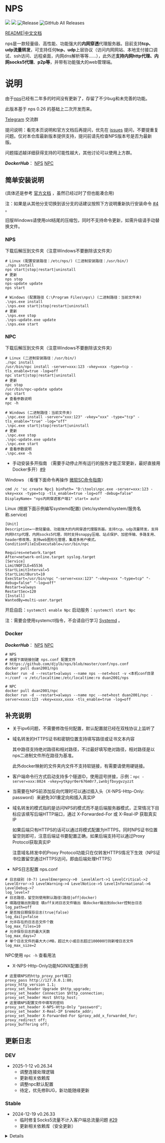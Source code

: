# NPS
![](https://img.shields.io/github/stars/djylb/nps.svg)   ![](https://img.shields.io/github/forks/djylb/nps.svg)
![Release](https://github.com/djylb/nps/workflows/Release/badge.svg)
![GitHub All Releases](https://img.shields.io/github/downloads/djylb/nps/total)

[README](https://github.com/djylb/nps/blob/master/README.md)|[中文文档](https://github.com/djylb/nps/blob/master/README_zh.md)

nps是一款轻量级、高性能、功能强大的**内网穿透**代理服务器。目前支持**tcp、udp流量转发**，可支持任何**tcp、udp**上层协议（访问内网网站、本地支付接口调试、ssh访问、远程桌面，内网dns解析等等……），此外还**支持内网http代理、内网socks5代理**、**p2p等**，并带有功能强大的web管理端。

# 说明
由于[nps](https://github.com/ehang-io/nps)已经有二年多的时间没有更新了，存留了不少bug和未完善的功能。

此版本基于 nps 0.26 的基础上二次开发而来。

[Telegram](https://t.me/npsdev) 交流群

提问说明：看完本页说明和官方文档后再提问，优先在 [issues](https://github.com/djylb/nps/issues) 提问，不要提重复问题。仅对本仓库最新版本提供支持，提问前请先检查NPS版本号是否为最新版。

问题描述越详细获得支持的可能性越大，其他讨论可以使用上方群。

***DockerHub***： [NPS](https://hub.docker.com/r/duan2001/nps) [NPC](https://hub.docker.com/r/duan2001/npc)

## 简单安装说明
(具体还是参考 [官方文档](https://ehang-io.github.io/nps/) ，虽然已经过时了但也能凑合用)

注：如果是从其他分支切换到该分支的话建议按照下方说明重新执行安装命令 [#4](https://github.com/djylb/nps/issues/4) 。

旧版Windows请使用old结尾的压缩包，同时不支持命令更新，如需升级请手动替换文件。

### NPS
下载后解压到文件夹（注意Windows不要删除该文件夹）
```
# Linux (配置安装路径：/etc/nps/) (二进制安装路径：/usr/bin/)
./nps install
nps start|stop|restart|uninstall
# 更新
nps stop
nps-update update
nps start

# Windows (配置路径 C:\Program Files\nps\) (二进制路径：当前文件夹)
.\nps.exe install
.\nps.exe start|stop|restart|uninstall
# 更新
.\nps.exe stop
.\nps-update.exe update
.\nps.exe start
```

### NPC
下载后解压到文件夹（注意Windows不要删除该文件夹）
```
# Linux (二进制安装路径：/usr/bin/)
./npc install
/usr/bin/npc install -server=xxx:123 -vkey=xxx -type=tcp -tls_enable=true -log=off
npc start|stop|restart|uninstall
# 更新
npc stop
/usr/bin/npc-update update
npc start
# 查看参数说明
npc -h

# Windows (二进制路径：当前文件夹)
.\npc.exe install -server="xxx:123" -vkey="xxx" -type="tcp" -tls_enable="true" -log="off"
.\npc.exe start|stop|restart|uninstall
# 更新
.\npc.exe stop
.\npc-update.exe update
.\npc.exe start
# 查看参数说明
.\npc.exe -h
```
- 手动安装多开指南 （需要手动停止所有运行的服务才能正常更新，最好直接用Docker多开）[#9](https://github.com/djylb/nps/issues/9)

Windows （看懂下面命令再操作 [微软SC命令指南](https://learn.microsoft.com/zh-cn/windows-server/administration/windows-commands/sc-create)）
```
cmd /c 'sc create Npc1 binPath= "D:\tools\npc.exe -server=xxx:123 -vkey=xxx -type=tcp -tls_enable=true -log=off -debug=false" DisplayName= "nps内网穿透客户端1" start= auto'
```

Linux (根据下面示例编写systemd配置) (/etc/systemd/system/服务名称.service) 
```
[Unit]
Description=一款轻量级、功能强大的内网穿透代理服务器。支持tcp、udp流量转发，支持内网http代理、内网socks5代理，同时支持snappy压缩、站点保护、加密传输、多路复用、header修改等。支持web图形化管理，集成多用户模式。
ConditionFileIsExecutable=/usr/bin/npc
 
Requires=network.target  
After=network-online.target syslog.target 
[Service]
LimitNOFILE=65536
StartLimitInterval=5
StartLimitBurst=10
ExecStart=/usr/bin/npc "-server=xxx:123" "-vkey=xxx "-type=tcp" "-debug=false" "-log=off"
Restart=always
RestartSec=120
[Install]
WantedBy=multi-user.target
```
开启自启：```systemctl enable Npc``` 启动服务：```systemctl start Npc```

注：需要会使用systemctl指令，不会请自行学习 [Systemd](https://docs.redhat.com/zh-cn/documentation/red_hat_enterprise_linux/9/html/configuring_basic_system_settings/managing-system-services-with-systemctl_managing-systemd#starting-a-system-service_managing-system-services-with-systemctl) 。 

### Docker
***DockerHub***： [NPS](https://hub.docker.com/r/duan2001/nps) [NPC](https://hub.docker.com/r/duan2001/npc)
```
# NPS
# 根据下面链接创建 nps.conf 配置文件
# https://github.com/djylb/nps/blob/master/conf/nps.conf
docker pull duan2001/nps
docker run -d --restart=always --name nps --net=host -v <本机conf目录>:/conf -v /etc/localtime:/etc/localtime:ro duan2001/nps

# NPC
docker pull duan2001/npc
docker run -d --restart=always --name npc --net=host duan2001/npc -server=xxxx:123 -vkey=xxxx,xxxx -tls_enable=true -log=off
```

## 补充说明
- 关于ipv6问题，不需要修改任何配置，默认配置就已经在双栈协议上监听了
- 域名转发的HTTPS证书和密钥位置支持填写路径或证书文本内容
  
  其中路径支持绝对路径和相对路径，不过最好填写绝对路径，相对路径是以nps二进制文件所在路径为基准。
  
  此外docker映射的文件夹内文件不支持软链接，有需要请使用硬链接。
- 客户端命令行方式启动支持多个隧道ID，使用逗号拼接，示例：`npc -server=xxx:8024 -vkey=ytkpyr0er676m0r7,iwnbjfbvygvzyzzt`
- 当需要在NPS前添加反向代理时可以通过插入头（X-NPS-Http-Only: password）来避免301重定向和插入真实IP
- 域名转发的模式指的是访问NPS的模式而不是后端服务器模式，正常情况下目标应该填写后端HTTP端口，通过 X-Forwarded-For 或 X-Real-IP 获取真实IP

  如果后端只有HTTPS的话可以通过将模式配置为HTTPS，同时NPS证书位置留空则即可，注意后端证书要配置正确，如果后端支持可以通过Proxy Protocol获取真实IP

  注意域名转发中的Proxy Protocol功能只在仅转发HTTPS情况下生效（NPS证书位置留空通过HTTPS访问，即由后端处理HTTPS）
- NPS日志配置 nps.conf
```
# 日志级别 (0-7) LevelEmergency->0  LevelAlert->1 LevelCritical->2 LevelError->3 LevelWarning->4 LevelNotice->5 LevelInformational->6 LevelDebug->7
log_level=7
# 日志路径，留空则使用默认路径(路径|off|docker)
# 填路径输出到路径 填off关闭日志文件输出 填docker输出到docker控制台日志
log_path=off
# 是否按日期保存日志(true|false)
log_daily=false
# 允许存在的日志总文件个数
log_max_files=10
# 允许保存日志的最大天数
log_max_days=7
# 单个日志文件的最大大小MB，超过大小或日志超过100000行则新增日志文件
log_max_size=2
```
  NPC使用 ```npc -h``` 查看用法

- X-NPS-Http-Only功能NGINX配置示例
```
# 这里填NPS的http_proxy_port端口
proxy_pass http://127.0.0.1:80;
proxy_http_version 1.1;
proxy_set_header Upgrade $http_upgrade;
proxy_set_header Connection $http_connection;
proxy_set_header Host $http_host;
# 这里填NPS配置文件中填写的密码
proxy_set_header X-NPS-Http-Only "password";
proxy_set_header X-Real-IP $remote_addr;
proxy_set_header X-Forwarded-For $proxy_add_x_forwarded_for;
proxy_redirect off;
proxy_buffering off;
```

## 更新日志
### DEV
- 2025-1-12 v0.26.34
  - 调整连接处理逻辑
  - 更新相关依赖库
  - 调整npc默认配置
  - 待定，优先修BUG，新功能随缘更新

### Stable
- 2024-12-19 v0.26.33
  - 临时修复Socks5流量不计入客户端总流量问题 [#29](https://github.com/djylb/nps/issues/29)
  - 更新相关依赖库（安全更新）

<details>

- 2024-12-03 v0.26.32
  - 修复Proxy Protocol在开启客户端加密压缩后不能正常工作问题 [#26](https://github.com/djylb/nps/issues/26)
  - 修复TCP高并发下读写冲突问题
  - 调整域名转发下Proxy Protocol功能仅在后端处理HTTPS时生效，避免用户错误配置
  - 优化连接超时处理逻辑

- 2024-11-26 v0.26.31
  - 自动创建空json配置，避免启动失败

- 2024-11-22 v0.26.30
  - 开启allow_local_proxy后将自动生成虚拟客户端配置用于实现本机代理
  - Web编辑页面增加返回按钮
  - 在客户端编辑页面添加清空流量统计功能 [#5](https://github.com/djylb/nps/issues/5)
  - allow_local_proxy安全漏洞修复

- 2024-11-21 v0.26.29
  - 修复编辑界面证书显示和详情页面排版
  - 普通用户登录时隐藏服务器相关信息 [#7](https://github.com/djylb/nps/issues/7)
  - 隐藏NPS Web管理界面特征 (通过配置web_base_url可避免特征扫描)
  - 修复添加页面自动选中客户端

- 2024-11-20 v0.26.28
  - 修复NPC在docker环境下使用配置文件启动失败问题
  - 应用户要求使用旧版Web页面风格
  - 完善配置文件说明

- 2024-11-19 v0.26.27
  - 完善界面翻译和提示内容
  - 修复https just proxy
  - 域名转发也支持Proxy Protocol

     (仅用于代理后端HTTPS时传递真实IP，正常情况下请直接使用 X-Forwarded-For 或 X-Real-IP 获取真实IP)

- 2024-11-16 v0.26.26
  - 增强服务端日志控制
  - 修复停止后已存在的TCP通道不会立即关闭
  - 添加Proxy Protocol支持

- 2024-11-14  v0.26.25
  - 调整界面显示
  - 增强日志控制 (具体见NPC命令行参数，支持开关、自动删除等功能)
  - 添加旧版本编译（支援win7，请下载old结尾的压缩包）

- 2024-11-09  v0.26.24
  - 修复语言翻译缺失
  - 请求静态文件携带版本号，避免浏览器缓存旧文件（升级后记得替换web目录）
  - 优化代码逻辑和效率
  - 修复通配符匹配优先级（优先完全匹配Host，通配符根据匹配程度确定优先级）
  - 修复根据路径分流功能

- 2024-11-08  v0.26.23  
  - 合并同类项目分支补丁更新
    - 客户端增加创建时间 [yisier](https://github.com/yisier/nps)
    - 增加从下列选择客户端、排序 [dreamskr](https://github.com/dreamskr/nps)

- 2024-10-28  v0.26.22  
  - 修复多目标负载均衡不生效的问题
    （注意最后一行不要输回车）

- 2024-10-28  v0.26.21  
  - 修复websocket支持(支持类似homeassistant的网站反向代理)
    删除websocket的认证操作，交给应用层进行处理
  - 重构优化代码（目前简单测试功能正常，CPU占用也不高，不知道引入没引入新BUG，代码维护的人多了有点乱腾）
  - 新增X-NPS-Http-Only头支持，当需要在NPS前添加反向代理时可以通过插入头（X-NPS-Http-Only: password）
    此时可以反向代理http_proxy_port避免301重定向和添加真实IP

- 2024-10-25  v0.26.20  
  - 修复ipv6支持
  - 同时支持传入证书路径和证书文本内容
  - http、socket5同时使用全局用户和mutli user认证
  - 修复绕过认证漏洞
  - 美化UI界面
  - 合并上游所有分叉的安全补丁和更新（总之修了一堆BUG）
  - 更新相关依赖

- 2024-06-01  v0.26.19  
  - golang 版本升级到 1.22.
  - 增加自动https，自动将http 重定向（301）到 https.  
  - 客户端命令行方式启动支持多个隧道ID，使用逗号拼接，示例：`npc -server=xxx:8024 -vkey=ytkpyr0er676m0r7,iwnbjfbvygvzyzzt` .
  - 移除 nps.conf 参数 `https_just_proxy` , 调整 https 处理逻辑，如果上传了 https 证书，则由nps负责SSL (此方式可以获取真实IP)，
      否则走端口转发模式（使用本地证书,nps 获取不到真实IP）， 如下图所示。    
    ![image](image/new/https.png)



- 2024-02-27  v0.26.18  
  ***新增***：nps.conf 新增 `tls_bridge_port=8025` 参数，当 `tls_enable=true` 时，nps 会监听8025端口，作为 tls 的连接端口。  
             客户端可以选择连接 tls 端口或者非 tls 端口： `npc.exe  -server=xxx:8024 -vkey=xxx` 或 `npc.exe  -server=xxx:8025 -vkey=xxx -tls_enable=true`
  
  
- 2024-01-31  v0.26.17  
  ***说明***：考虑到 npc 历史版本客户端众多，版本号不同旧版本客户端无法连接，为了兼容，仓库版本号将继续沿用 0.26.xx


- 2024-01-02  v0.27.01  (已作废，功能移动到v0.26.17 版本)  
  ***新增***：tls 流量加密，(客户端忽略证书校验，谨慎使用，客户端与服务端需要同时开启，或同时关闭)，使用方式：   
             服务端：nps.conf `tls_enable=true`;    
             客户端：npc.conf `tls_enable=true` 或者 `npc.exe  -server=xxx -vkey=xxx -tls_enable=true`  

  
- 2023-06-01  v0.26.16  
  ***修复***：https 流量不统计 Bug 修复。  
  ***新增***：新增全局黑名单IP，用于防止被肉鸡扫描端口或被恶意攻击。  
  ***新增***：新增客户端上次在线时间。


- 2023-02-24  v0.26.15  
  ***修复***：更新程序 url 更改到当前仓库中   
  ***修复***：nps 在外部路径启动时找不到配置文件  
  ***新增***：增加 nps 启动参数，`-conf_path=D:\test\nps`,可用于加载指定nps配置文件和web文件目录。  
  ***window 使用示例：***  
  直接启动：`nps.exe -conf_path=D:\test\nps`  
  安装：`nps.exe install -conf_path=D:\test\nps`    
  安装启动：`nps.exe start`      

  ***linux 使用示例：***    
  直接启动：`./nps -conf_path=/app/nps`  
  安装：`./nps install -conf_path=/app/nps`  
  安装启动：`nps start -conf_path=/app/nps`  



- 2022-12-30  v0.26.14  
  ***修复***：API 鉴权漏洞修复


- 2022-12-19  
***修复***：某些场景下丢包导致服务端意外退出  
***优化***：新增隧道时，不指定服务端口时，将自动生成端口号  
***优化***：API返回ID, `/client/add/, /index/addhost/，/index/add/ `   
***优化***：域名解析、隧道页面，增加[唯一验证密钥]，方便搜查  


- 2022-10-30   
***新增***：在管理面板中新增客户端时，可以配置多个黑名单IP，用于防止被肉鸡扫描端口或被恶意攻击。  
***优化***：0.26.12 版本还原了注册系统功能，使用方式和以前一样。无论是否注册了系统服务，直接执行 nps 时只会读取当前目录下的配置文件。


- 2022-10-27  
***新增***：在管理面板登录时开启验证码校验，开启方式：nps.conf `open_captcha=true`，感谢 [@dongFangTuring](https://github.com/dongFangTuring) 提供的PR  

  
- 2022-10-24:     
***修复***：HTTP协议支持WebSocket(稳定性待测试)
  

- 2022-10-21:   
***修复***：HTTP协议下实时统计流量，能够精准的限制住流量（上下行对等）  
***优化***：删除HTTP隧道时，客户端已用流量不再清空


- 2022-10-19:  
***BUG***：在TCP协议下，流量统计有问题，只有当连接断开时才会统计流量。例如，限制客户端流量20m,当传输100m的文件时，也能传输成功。  
***修复***：TCP协议下实时统计流量，能够精准的限制住流量（上下行对等）  
***优化***：删除TCP隧道时，客户端已用流量不再清空
![image](image/new/tcp_limit.png)


- 2022-09-14:  
修改NPS工作目录为当前可执行文件目录（即配置文件和nps可执行文件放在同一目录下，直接执行nps文件即可），去除注册系统服务，启动、停止、升级等命令

</details>
